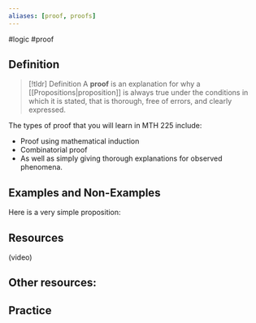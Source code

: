```yaml
---
aliases: [proof, proofs]
--- 
```


#logic #proof 

## Definition 

> [!tldr] Definition
> A **proof** is an explanation for why a [[Propositions|proposition]] is always true under the conditions in which it is stated, that is thorough, free of errors, and clearly expressed. 

The types of proof that you will learn in MTH 225 include: 

- Proof using mathematical induction 
- Combinatorial proof
- As well as simply giving thorough explanations for observed phenomena. 

## Examples and Non-Examples

Here is a very simple proposition: 



## Resources 

(video)

Other resources: 
- 

## Practice 
